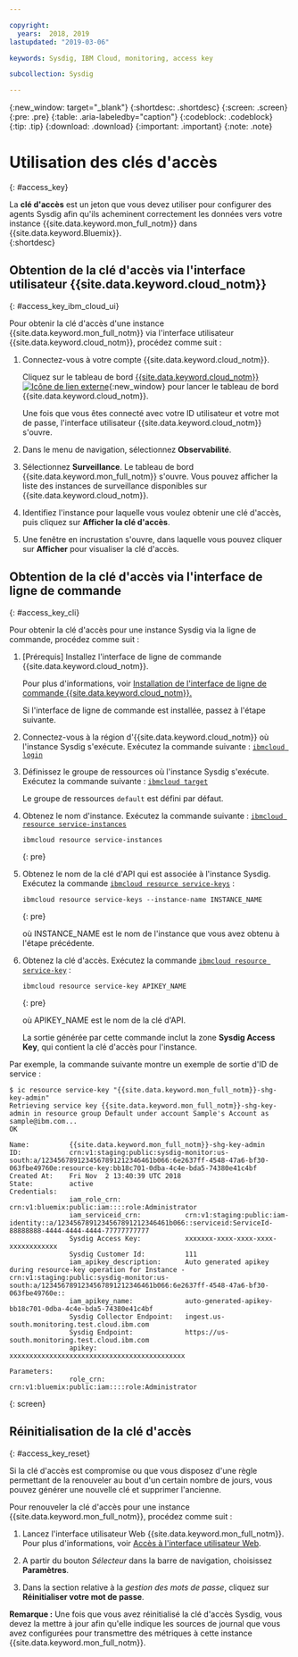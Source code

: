 ```yaml
---

copyright:
  years:  2018, 2019
lastupdated: "2019-03-06"

keywords: Sysdig, IBM Cloud, monitoring, access key

subcollection: Sysdig

---
```


{:new_window: target="_blank"}
{:shortdesc: .shortdesc}
{:screen: .screen}
{:pre: .pre}
{:table: .aria-labeledby="caption"}
{:codeblock: .codeblock}
{:tip: .tip}
{:download: .download}
{:important: .important}
{:note: .note}

# Utilisation des clés d'accès
{: #access_key}

La **clé d'accès** est un jeton que vous devez utiliser pour configurer des agents Sysdig afin qu'ils acheminent correctement les données vers votre instance {{site.data.keyword.mon_full_notm}} dans {{site.data.keyword.Bluemix}}.   
{:shortdesc}


## Obtention de la clé d'accès via l'interface utilisateur {{site.data.keyword.cloud_notm}}
{: #access_key_ibm_cloud_ui}

Pour obtenir la clé d'accès d'une instance {{site.data.keyword.mon_full_notm}} via l'interface utilisateur {{site.data.keyword.cloud_notm}}, procédez comme suit :

1. Connectez-vous à votre compte {{site.data.keyword.cloud_notm}}.

    Cliquez sur le tableau de bord [{{site.data.keyword.cloud_notm}} ![Icône de lien externe](../../icons/launch-glyph.svg "Icône de lien externe")](https://cloud.ibm.com/login){:new_window} pour lancer le tableau de bord {{site.data.keyword.cloud_notm}}.

	Une fois que vous êtes connecté avec votre ID utilisateur et votre mot de passe, l'interface utilisateur {{site.data.keyword.cloud_notm}} s'ouvre.

2. Dans le menu de navigation, sélectionnez **Observabilité**. 

3. Sélectionnez **Surveillance**. Le tableau de bord {{site.data.keyword.mon_full_notm}} s'ouvre. Vous pouvez afficher la liste des instances de surveillance disponibles sur {{site.data.keyword.cloud_notm}}.

3. Identifiez l'instance pour laquelle vous voulez obtenir une clé d'accès, puis cliquez sur **Afficher la clé d'accès**.

4. Une fenêtre en incrustation s'ouvre, dans laquelle vous pouvez cliquer sur **Afficher** pour visualiser la clé d'accès.



## Obtention de la clé d'accès via l'interface de ligne de commande
{: #access_key_cli}

Pour obtenir la clé d'accès pour une instance Sysdig via la ligne de commande, procédez comme suit :

1. [Prérequis] Installez l'interface de ligne de commande {{site.data.keyword.cloud_notm}}.

   Pour plus d'informations, voir [Installation de l'interface de ligne de commande {{site.data.keyword.cloud_notm}}.](/docs/cli?topic=cloud-cli-ibmcloud-cli#ibmcloud-cli)

   Si l'interface de ligne de commande est installée, passez à l'étape suivante.

2. Connectez-vous à la région d'{{site.data.keyword.cloud_notm}} où l'instance Sysdig s'exécute. Exécutez la commande suivante : [`ibmcloud login`](/docs/cli/reference/ibmcloud/bx_cli.html#ibmcloud_login)

3. Définissez le groupe de ressources où l'instance Sysdig s'exécute. Exécutez la commande suivante : [`ibmcloud target`](/docs/cli/reference/ibmcloud/bx_cli.html#ibmcloud_target)

    Le groupe de ressources `default` est défini par défaut.

4. Obtenez le nom d'instance. Exécutez la commande suivante : [`ibmcloud resource service-instances`](/docs/cli/reference/ibmcloud/cli_resource_group.html#ibmcloud_resource_service_instances)

    ```
    ibmcloud resource service-instances
    ```
    {: pre}

5. Obtenez le nom de la clé d'API qui est associée à l'instance Sysdig. Exécutez la commande [`ibmcloud resource service-keys`](/docs/cli/reference/ibmcloud/cli_resource_group.html#ibmcloud_resource_service_instances) :

    ```
    ibmcloud resource service-keys --instance-name INSTANCE_NAME
    ```
    {: pre}

    où INSTANCE_NAME est le nom de l'instance que vous avez obtenu à l'étape précédente.

6. Obtenez la clé d'accès. Exécutez la commande [`ibmcloud resource service-key`](/docs/cli/reference/ibmcloud/cli_resource_group.html#ibmcloud_resource_service_key) :

    ```
    ibmcloud resource service-key APIKEY_NAME
    ```
    {: pre}

    où APIKEY_NAME est le nom de la clé d'API.
 
    La sortie générée par cette commande inclut la zone **Sysdig Access Key**, qui contient la clé d'accès pour l'instance.


Par exemple, la commande suivante montre un exemple de sortie d'ID de service :

```
$ ic resource service-key "{{site.data.keyword.mon_full_notm}}-shg-key-admin"
Retrieving service key {{site.data.keyword.mon_full_notm}}-shg-key-admin in resource group Default under account Sample's Account as sample@ibm.com...
OK
                  
Name:          {{site.data.keyword.mon_full_notm}}-shg-key-admin   
ID:            crn:v1:staging:public:sysdig-monitor:us-south:a/1234567891234567891212346461b066:6e2637ff-4548-47a6-bf30-063fbe49760e:resource-key:bb18c701-0dba-4c4e-bda5-74380e41c4bf   
Created At:    Fri Nov  2 13:40:39 UTC 2018   
State:         active   
Credentials:                                      
               iam_role_crn:                crn:v1:bluemix:public:iam::::role:Administrator      
               iam_serviceid_crn:           crn:v1:staging:public:iam-identity::a/1234567891234567891212346461b066::serviceid:ServiceId-88888888-4444-4444-4444-77777777777      
               Sysdig Access Key:           xxxxxxx-xxxx-xxxx-xxxx-xxxxxxxxxxxx      
               Sysdig Customer Id:          111      
               iam_apikey_description:      Auto generated apikey during resource-key operation for Instance - crn:v1:staging:public:sysdig-monitor:us-south:a/1234567891234567891212346461b066:6e2637ff-4548-47a6-bf30-063fbe49760e::      
               iam_apikey_name:             auto-generated-apikey-bb18c701-0dba-4c4e-bda5-74380e41c4bf      
               Sysdig Collector Endpoint:   ingest.us-south.monitoring.test.cloud.ibm.com      
               Sysdig Endpoint:             https://us-south.monitoring.test.cloud.ibm.com      
               apikey:                      xxxxxxxxxxxxxxxxxxxxxxxxxxxxxxxxxxxxxxxxxxxx     
                  
Parameters:                      
               role_crn:   crn:v1:bluemix:public:iam::::role:Administrator      
```
{: screen}




## Réinitialisation de la clé d'accès 
{: #access_key_reset}

Si la clé d'accès est compromise ou que vous disposez d'une règle permettant de la renouveler au bout d'un certain nombre de jours, vous pouvez générer une nouvelle clé et supprimer l'ancienne.

Pour renouveler la clé d'accès pour une instance {{site.data.keyword.mon_full_notm}}, procédez comme suit :

1. Lancez l'interface utilisateur Web {{site.data.keyword.mon_full_notm}}. Pour plus d'informations,
voir [Accès à l'interface utilisateur Web](/docs/services/Monitoring-with-Sysdig?topic=Sysdig-launch#launch).

2. A partir du bouton *Sélecteur* dans la barre de navigation, choisissez **Paramètres**.

2. Dans la section relative à la *gestion des mots de passe*, cliquez sur **Réinitialiser votre mot de passe**.

**Remarque :** Une fois que vous avez réinitialisé la clé d'accès Sysdig, vous devez la mettre à jour afin qu'elle indique les sources de journal que vous avez configurées pour transmettre des métriques à cette instance {{site.data.keyword.mon_full_notm}}.
